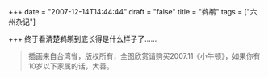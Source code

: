 +++
date = "2007-12-14T14:44:44"
draft = "false"
title = "鹈鹕"
tags = ["六州杂记"]

+++
终于看清楚鹈鹕到底长得是什么样子了……


> 插画来自台湾省，版权所有，全图欣赏请购买2007.11《小牛顿》，如果你有10岁以下家属的话，大善。

